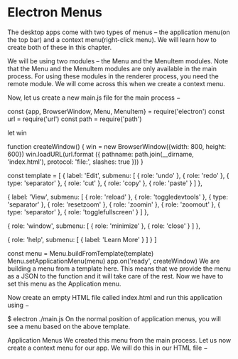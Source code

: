 # Electron Menus

The desktop apps come with two types of menus – the application menu(on the top bar) and a context menu(right-click menu). We will learn how to create both of these in this chapter.

We will be using two modules – the Menu and the MenuItem modules. Note that the Menu and the MenuItem modules are only available in the main process. For using these modules in the renderer process, you need the remote module. We will come across this when we create a context menu.

Now, let us create a new main.js file for the main process −

const {app, BrowserWindow, Menu, MenuItem} = require('electron')
const url = require('url')
const path = require('path')

let win

function createWindow() {
   win = new BrowserWindow({width: 800, height: 600})
   win.loadURL(url.format ({
      pathname: path.join(__dirname, 'index.html'),
      protocol: 'file:',
      slashes: true
   }))
}

const template = [
   {
      label: 'Edit',
      submenu: [
         {
            role: 'undo'
         },
         {
            role: 'redo'
         },
         {
            type: 'separator'
         },
         {
            role: 'cut'
         },
         {
            role: 'copy'
         },
         {
            role: 'paste'
         }
      ]
   },

   {
      label: 'View',
      submenu: [
         {
            role: 'reload'
         },
         {
            role: 'toggledevtools'
         },
         {
            type: 'separator'
         },
         {
            role: 'resetzoom'
         },
         {
            role: 'zoomin'
         },
         {
            role: 'zoomout'
         },
         {
            type: 'separator'
         },
         {
            role: 'togglefullscreen'
         }
      ]
   },

   {
      role: 'window',
      submenu: [
         {
            role: 'minimize'
         },
         {
            role: 'close'
         }
      ]
   },

   {
      role: 'help',
      submenu: [
         {
            label: 'Learn More'
         }
      ]
   }
]

const menu = Menu.buildFromTemplate(template)
Menu.setApplicationMenu(menu)
app.on('ready', createWindow)
We are building a menu from a template here. This means that we provide the menu as a JSON to the function and it will take care of the rest. Now we have to set this menu as the Application menu.

Now create an empty HTML file called index.html and run this application using −

$ electron ./main.js
On the normal position of application menus, you will see a menu based on the above template.

Application Menus
We created this menu from the main process. Let us now create a context menu for our app. We will do this in our HTML file −

<!DOCTYPE html>
<html>
   <head>
      <meta charset = "UTF-8">
      <title>Menus</title>
   </head>

   <body>
      <script type = "text/javascript">
         const {remote} = require('electron')
         const {Menu, MenuItem} = remote

         const menu = new Menu()

         // Build menu one item at a time, unlike
         menu.append(new MenuItem ({
            label: 'MenuItem1',
            click() {
               console.log('item 1 clicked')
            }
         }))

         menu.append(new MenuItem({type: 'separator'}))
         menu.append(new MenuItem({label: 'MenuItem2', type: 'checkbox', checked: true}))
         menu.append(new MenuItem ({
            label: 'MenuItem3',
            click() {
               console.log('item 3 clicked')
            }
         }))

         // Prevent default action of right click in chromium. Replace with our menu.
         window.addEventListener('contextmenu', (e) => {
            e.preventDefault()
            menu.popup(remote.getCurrentWindow())
         }, false)
      </script>
   </body>
</html>
We imported the Menu and MenuItem modules using the remote module; then, we created a menu and appended our menuitems to it one by one. Further, we prevented the default action of right-click in chromium and replaced it with our menu.

Context Menu
The creation of menus in Electron is a very simple task. Now you can attach your event handlers to these items and handle the events according to your needs.

# References
https://www.tutorialspoint.com/electron/electron_menus.htm
